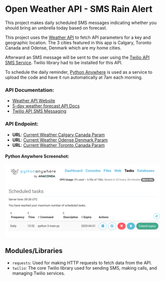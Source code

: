 # Open Weather API - SMS Rain Alert

This project makes daily scheduled SMS messages indicating whether you should bring an umbrella today based on forecast.

This project uses the [Weather API](https://openweathermap.org/api) to fetch API parameters for a key and geographic location. The 3 cities featured in this app is Calgary, Toronto Canada and Odense, Denmark which are my home cities.  

Afterward an SMS message will be sent to the user using the [Twilio API SMS Service](https://www.twilio.com/docs/libraries/reference/twilio-python/). Twilio library had to be installed for this API.

To schedule the daily reminder, [Python Anywhere](https://www.pythonanywhere.com) is used as a service to upload the code and have it run automatically at 7am each morning. 


### API Documentation:
- [Weather API Website](https://openweathermap.org/api)
- [5-day weather forecast API Docs](https://openweathermap.org/forecast5)
- [Twilio API SMS Messaging](https://www.twilio.com/docs/libraries/reference/twilio-python/)

 
### API Endpoint:
- **URL**: [Current Weather Calgary Canada Param](https://api.openweathermap.org/data/2.5/forecast?lat=51.0460954&lon=-114.065465&appid=APIKEY)
- **URL**: [Current Weather Odense Denmark Param](https://api.openweathermap.org/data/2.5/forecastlat=55.3997225&lon=10.3852104&appid=APIKEY)
- **URL**: [Current Weather Toronto Canada Param](https://api.openweathermap.org/data/2.5/forecastlat=43.6532255&lon=-79.383186&appid=APIKEY)

#### Python Anywhere Screenshot:
![Image](img.png)


## Modules/Libraries

- `requests`: Used for making HTTP requests to fetch data from the API.
- `twilio`: The core Twilio library used for sending SMS, making calls, and managing Twilio services.



